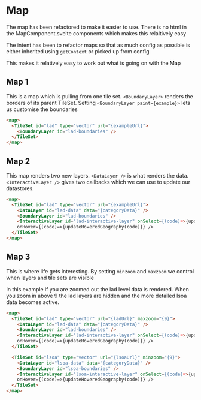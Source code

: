 # Map

The map has been refactored to make it easier to use. There is no html in the MapComponent.svelte components which makes
this relaltively easy

The intent has been to refactor maps so that as much config as possible is either inherited using `getContext` or picked
up from config

This makes it relatively easy to work out what is going on with the Map

## Map 1

This is a map which is pulling from one tile set.
`<BoundaryLayer>` renders the borders of its parent TileSet. Setting `<BoundaryLayer paint={example}>` lets us customise the boundaries

```html
<map>
  <TileSet id="lad" type="vector" url="{exampleUrl}">
    <BoundaryLayer id="lad-boundaries" />
  </TileSet>
</map>
```

## Map 2

This map renders two new layers. `<DataLayer />` is what renders the data. `<InteractiveLayer />` gives two callbacks which we can use to update our datastores.

```html
<map>
  <TileSet id="lad" type="vector" url="{exampleUrl}">
    <DataLayer id="lad-data" data="{categoryData}" />
    <BoundaryLayer id="lad-boundaries" />
    <InteractiveLayer id="lad-interactive-layer" onSelect={(code)=>{updateSelectedGeography(code)}}
    onHover={(code)=>{updateHoveredGeography(code)}} />
  </TileSet>
</map>
```

## Map 3

This is where life gets interesting. By setting `minzoom` and `maxzoom` we control when layers and tile sets are visible

In this example if you are zoomed out the lad level data is rendered.
When you zoom in above 9 the lad layers are hidden and the more detailed
lsoa data becomes active.

```html
<map>
  <TileSet id="lad" type="vector" url="{ladUrl}" maxzoom="{9}">
    <DataLayer id="lad-data" data="{categoryData}" />
    <BoundaryLayer id="lad-boundaries" />
    <InteractiveLayer id="lad-interactive-layer" onSelect={(code)=>{updateSelectedGeography(code)}}
    onHover={(code)=>{updateHoveredGeography(code)}} />
  </TileSet>

  <TileSet id="lsoa" type="vector" url="{lsoaUrl}" minzoom="{9}">
    <DataLayer id="lsoa-data" data="{categoryData}" />
    <BoundaryLayer id="lsoa-boundaries" />
    <InteractiveLayer id="lsoa-interactive-layer" onSelect={(code)=>{updateSelectedGeography(code)}}
    onHover={(code)=>{updateHoveredGeography(code)}} />
  </TileSet>
</map>
```
